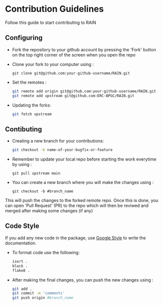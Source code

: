 # Contribution Guidelines

Follow this guide to start contributing to RAIN

## Configuring

* Fork the repository to your github account by pressing the 'Fork' button on the top right corner of the screen when you open the repo

* Clone your fork to your computer using :
	
	```
	git clone git@github.com:your-github-username/RAIN.git
	```

* Set the remotes :

	```bash
	git remote add origin git@github.com:your-github-username/RAIN.git
	git remote add upstream git@github.com:ERC-BPGC/RAIN.git
	```

* Updating the forks:
	```bash
	git fetch upstream
	```

<!-- * Installing dependencies:
	```bash
	python2 -m pip install -r requirements.txt
	python3 -m pip install -r requirements.txt
	python3 -m pip install black 
	``` -->

## Contibuting
* Creating a new branch for your contributions:
	```bash
	git checkout -b name-of-your-bugfix-or-feature
	```

* Remember to update your local repo before starting the work everytime by using :
	
	```
	git pull upstream main
	```

* You can create a new branch where you will make the changes using :
	```
	git checkout -b #branch_name
	```


This will push the changes to the forked remote repo. Once this is done, you can open 'Pull Request' (PR) to the repo which will then be reviwed and merged after making some changes (if any)

## Code Style

If you add any new code in the package, use [Google Style](https://sphinxcontrib-napoleon.readthedocs.io/en/latest/example_google.html) to write the documentation.


* To format code use the following:
	```bash
	isort .
	black .
	flake8 .
	```

* After making the final changes, you can push the new changes using :
	```bash
	git add .
	git commit -m 'comments'
	git push origin #branch_name
	```